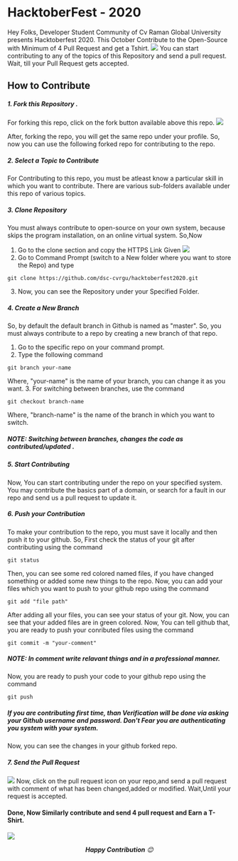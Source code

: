 # HacktoberFest - 2020
Hey Folks, Developer Student Community of Cv Raman Global University presents Hacktoberfest 2020. This October Contribute to the Open-Source with Minimum of 4 Pull Request and get a Tshirt.
![](https://github.com/dsc-cvrgu/hacktoberfest2020/blob/main/images/hacktoberfest.png)
You can start contributing to any of the topics of this Repository and send a pull request. Wait, till your Pull Request gets accepted.
## How to Contribute
##### 1. Fork this Repository .
For forking this repo, click on the fork button available above this repo.
![](https://github.com/dsc-cvrgu/hacktoberfest2020/blob/main/images/fork_image.png)

After, forking the repo, you will get the same repo under your profile. So, now you can use the following forked repo for contributing to the repo.

##### 2. Select a Topic to Contribute
For Contributing to this repo, you must be atleast know a particular skill in which you want to contribute. There are various sub-folders available under this repo of various topics.

##### 3. Clone Repository
You must always contribute to open-source on your own system, because skips the program installation, on an online virtual system.
So,Now
1. Go to the clone section and copy the HTTPS Link Given
![](https://github.com/dsc-cvrgu/hacktoberfest2020/blob/main/images/clone.png)
2. Go to Command Prompt (switch to a New folder where you want to store the Repo) and type
```
git clone https://github.com/dsc-cvrgu/hacktoberfest2020.git
```
3. Now, you can see the Repository under your Specified Folder.


##### 4. Create a New Branch
 So, by default the default branch in Github is named as "master". So, you must always contribute to a repo by creating a new branch of that repo.
1. Go to the specific repo on your command prompt.
2. Type the following command
```
git branch your-name
```
Where, "your-name" is the name of your branch, you can change it as you want.
3. For switching between branches, use the command
``` 
git checkout branch-name
```
Where, "branch-name" is the name of the branch in which you want to switch.
##### NOTE: Switching between branches, changes the code as contributed/updated .
##### 5. Start Contributing
Now, You can start contributing under the repo on your specified system. You may contribute the basics part of a domain, or search for a fault in our repo and send us a pull request to update it.
##### 6. Push your Contribution
To make your contribution to the repo, you must save it locally and then push it to your github.
So, First check the status of your git after contributing using the command
```
git status
```
Then, you can see some red colored named files, if you have changed something or added some new things to the repo.
Now, you can add your files which you want to push to your github repo using the command
```
git add "file path"
```
After adding all your files, you can see your status of your git.
Now, you can see that your added files are in green colored.
Now, You can tell github that, you are ready to push your conributed files using the command
``` 
git commit -m "your-comment"
```
##### NOTE: In comment write relavant things and in a professional manner.
Now, you are ready to push your code to your github repo using the command
```
git push
```
##### If you are contributing first time, than Verification will be done via asking your Github username and password. Don't Fear you are authenticating you system with your system.

Now, you can see the changes in your github forked repo.
##### 7. Send the Pull Request
![](https://github.com/dsc-cvrgu/hacktoberfest2020/blob/main/images/pullrequest-send.png)
 Now, click on the pull request icon on your repo,and send a pull request with comment of what has been changed,added or modified. Wait,Until your request is accepted.
#### Done, Now Similarly contribute and send 4 pull request and Earn a T-Shirt.
![](https://github.com/dsc-cvrgu/hacktoberfest2020/blob/main/images/tshirt.jpg)


<p align="center">
   <em><b>Happy Contribution</b> 😊</em>
